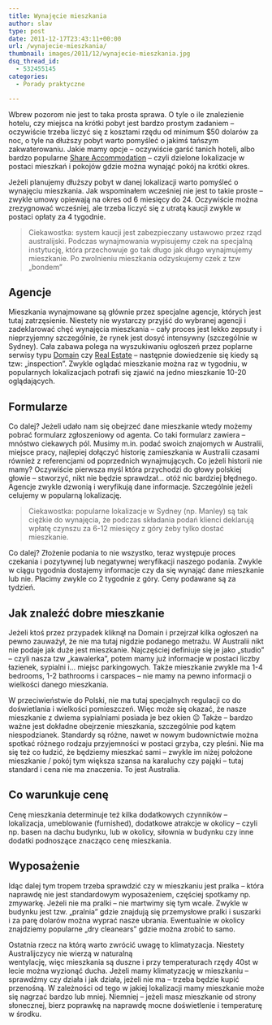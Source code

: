 ```yaml
---
title: Wynajęcie mieszkania
author: slav
type: post
date: 2011-12-17T23:43:11+00:00
url: /wynajecie-mieszkania/
thumbnail: images/2011/12/wynajecie-mieszkania.jpg
dsq_thread_id:
  - 532455145
categories:
  - Porady praktyczne

---
```

Wbrew pozorom nie jest to taka prosta sprawa. O tyle o ile znalezienie hotelu, czy miejsca na krótki pobyt jest bardzo prostym zadaniem &#8211; oczywiście trzeba liczyć się z kosztami rzędu od minimum $50 dolarów za noc, o tyle na dłuższy pobyt warto pomyśleć o jakimś tańszym zakwaterowaniu. Jakie mamy opcje &#8211; oczywiście garść tanich hoteli, albo bardzo popularne [Share Accommodation](http://goo.gl/tQdHk) &#8211; czyli dzielone lokalizacje w postaci mieszkań i pokojów gdzie można wynająć pokój na krótki okres.

<!--more-->

Jeżeli planujemy dłuższy pobyt w danej lokalizacji warto pomyśleć o wynajęciu mieszkania. Jak wspominałem wcześniej nie jest to takie proste &#8211; zwykle umowy opiewają na okres od 6 miesięcy do 24. Oczywiście można zrezygnować wcześniej, ale trzeba liczyć się z utratą kaucji zwykle w postaci opłaty za 4 tygodnie.

> Ciekawostka: system kaucji jest zabezpieczany ustawowo przez rząd australijski. Podczas wynajmowania wypisujemy czek na specjalną instytucję, która przechowuje go tak długo jak długo wynajmujemy mieszkanie. Po zwolnieniu mieszkania odzyskujemy czek z tzw &#8222;bondem&#8221;

## Agencje
Mieszkania wynajmowane są głównie przez specjalne agencje, których jest tutaj zatrzęsienie. Niestety nie wystarczy przyjść do wybranej agencji i zadeklarować chęć wynajęcia mieszkania &#8211; cały proces jest lekko zepsuty i nieprzyjemny szczególnie, że rynek jest dosyć intensywny (szczególnie w Sydney). Cała zabawa polega na wyszukiwaniu ogłoszeń przez poplarne serwisy typu [Domain](http://www.domain.com.au/) czy [Real Estate](http://www.realestate.com.au/) &#8211; następnie dowiedzenie się kiedy są tzw: &#8222;inspection&#8221;. Zwykle oglądać mieszkanie można raz w tygodniu, w popularnych lokalizacjach potrafi się zjawić na jedno mieszkanie 10-20 oglądających.

## Formularze
Co dalej? Jeżeli udało nam się obejrzeć dane mieszkanie wtedy możemy pobrać formularz zgłoszeniowy od agenta. Co taki formularz zawiera &#8211; mnóstwo ciekawych pól. Musimy m.in. podać swoich znajomych w Australii, miejsce pracy, najlepiej dołączyć historię zamieszkania w Australii czasami również z referencjami od poprzednich wynajmujących. Co jeżeli historii nie mamy? Oczywiście pierwsza myśl która przychodzi do głowy polskiej głowie &#8211; stworzyć, nikt nie będzie sprawdzał&#8230; otóż nic bardziej błędnego. Agencje zwykle dzwonią i weryfikują dane informacje. Szczególnie jeżeli celujemy w popularną lokalizację.

> Ciekawostka: popularne lokalizacje w Sydney (np. Manley) są tak ciężkie do wynajęcia, że podczas składania podań klienci deklarują wpłatę czynszu za 6-12 miesięcy z góry żeby tylko dostać mieszkanie.

Co dalej? Złożenie podania to nie wszystko, teraz występuje proces czekania i pozytywnej lub negatywnej weryfikacji naszego podania. Zwykle w ciągu tygodnia dostajemy informacje czy da się wynająć dane mieszkanie lub nie. Płacimy zwykle co 2 tygodnie z góry. Ceny podawane są za tydzień.

## Jak znaleźć dobre mieszkanie
Jeżeli ktoś przez przypadek kliknął na Domain i przejrzał kilka ogłoszeń na pewno zauważył, że nie ma tutaj nigdzie podanego metrażu. W Australii nikt nie podaje jak duże jest mieszkanie. Najczęściej definiuje się je jako &#8222;studio&#8221; &#8211; czyli nasza tzw &#8222;kawalerka&#8221;, potem mamy już informacje w postaci liczby łazienek, sypialni i&#8230; miejsc parkingowych. Także mieszkanie zwykle ma 1-4 bedrooms, 1-2 bathrooms i carspaces &#8211; nie mamy na pewno informacji o wielkości danego mieszkania.

W przeciwieństwie do Polski, nie ma tutaj specjalnych regulacji co do doświetlania i wielkości pomieszczeń. Więc może się okazać, że nasze mieszkanie z dwiema sypialniami posiada je bez okien 😉 Także &#8211; bardzo ważne jest dokładne obejrzenie mieszkania, szczególnie pod kątem niespodzianek. Standardy są różne, nawet w nowym budownictwie można spotkać różnego rodzaju przyjemności w postaci grzyba, czy pleśni. Nie ma się też co łudzić, że będziemy mieszkać sami &#8211; zwykle im niżej położone mieszkanie / pokój tym większa szansa na karaluchy czy pająki &#8211; tutaj standard i cena nie ma znaczenia. To jest Australia.

## Co warunkuje cenę
Cenę mieszkania determinuje też kilka dodatkowych czynników &#8211; lokalizacja, umeblowanie (furnished), dodatkowe atrakcje w okolicy &#8211; czyli np. basen na dachu budynku, lub w okolicy, siłownia w budynku czy inne dodatki podnoszące znacząco cenę mieszkania.

## Wyposażenie
Idąc dalej tym tropem trzeba sprawdzić czy w mieszkaniu jest pralka &#8211; która naprawdę nie jest standardowym wyposażeniem, częściej spotkamy np. zmywarkę. Jeżeli nie ma pralki &#8211; nie martwimy się tym wcale. Zwykle w budynku jest tzw. &#8222;pralnia&#8221; gdzie znajdują się przemysłowe pralki i suszarki i za parę dolarów można wyprać nasze ubrania. Ewentualnie w okolicy znajdziemy popularne &#8222;dry cleanears&#8221; gdzie można zrobić to samo.

Ostatnia rzecz na którą warto zwrócić uwagę to klimatyzacja. Niestety Australijczycy nie wierzą w naturalną  
wentylację, więc mieszkania są duszne i przy temperaturach rzędy 40st w lecie można wyzionąć ducha. Jeżeli mamy klimatyzację w mieszkaniu &#8211; sprawdźmy czy działa i jak działa, jeżeli nie ma &#8211; trzeba będzie kupić przenośną. W zależności od tego w jakiej lokalizacji mamy mieszkanie może się nagrzać bardzo lub mniej. Niemniej &#8211; jeżeli masz mieszkanie od strony słonecznej, bierz poprawkę na naprawdę mocne doświetlenie i temperaturę w środku.